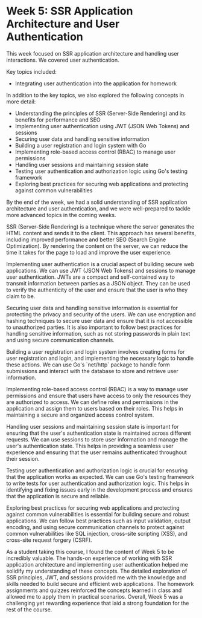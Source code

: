 # Week 5: SSR Application Architecture and User Authentication

<p class="mb-4 text-lg">
    This week focused on SSR application architecture and handling user interactions. We covered user authentication.
  </p>
  <p class="mb-4 text-lg">
    Key topics included:
    <ul class="list-disc list-inside mb-4">
      <li>Integrating user authentication into the application for homework</li>
    </ul>
  </p>
  <p class="mb-4 text-lg">
    In addition to the key topics, we also explored the following concepts in more detail:
    <ul class="list-disc list-inside mb-4">
      <li>Understanding the principles of SSR (Server-Side Rendering) and its benefits for performance and SEO</li>
      <li>Implementing user authentication using JWT (JSON Web Tokens) and sessions</li>
      <li>Securing user data and handling sensitive information</li>
      <li>Building a user registration and login system with Go</li>
      <li>Implementing role-based access control (RBAC) to manage user permissions</li>
      <li>Handling user sessions and maintaining session state</li>
      <li>Testing user authentication and authorization logic using Go's testing framework</li>
      <li>Exploring best practices for securing web applications and protecting against common vulnerabilities</li>
    </ul>
  </p>
  <p class="mb-4 text-lg">
    By the end of the week, we had a solid understanding of SSR application architecture and user authentication, and we were well-prepared to tackle more advanced topics in the coming weeks.
  </p>
  <p class="mb-4 text-lg">
    SSR (Server-Side Rendering) is a technique where the server generates the HTML content and sends it to the client. This approach has several benefits, including improved performance and better SEO (Search Engine Optimization). By rendering the content on the server, we can reduce the time it takes for the page to load and improve the user experience.
  </p>
  <p class="mb-4 text-lg">
    Implementing user authentication is a crucial aspect of building secure web applications. We can use JWT (JSON Web Tokens) and sessions to manage user authentication. JWTs are a compact and self-contained way to transmit information between parties as a JSON object. They can be used to verify the authenticity of the user and ensure that the user is who they claim to be.
  </p>
  <p class="mb-4 text-lg">
    Securing user data and handling sensitive information is essential for protecting the privacy and security of the users. We can use encryption and hashing techniques to secure user data and ensure that it is not accessible to unauthorized parties. It is also important to follow best practices for handling sensitive information, such as not storing passwords in plain text and using secure communication channels.
  </p>
  <p class="mb-4 text-lg">
    Building a user registration and login system involves creating forms for user registration and login, and implementing the necessary logic to handle these actions. We can use Go's `net/http` package to handle form submissions and interact with the database to store and retrieve user information.
  </p>
  <p class="mb-4 text-lg">
    Implementing role-based access control (RBAC) is a way to manage user permissions and ensure that users have access to only the resources they are authorized to access. We can define roles and permissions in the application and assign them to users based on their roles. This helps in maintaining a secure and organized access control system.
  </p>
  <p class="mb-4 text-lg">
    Handling user sessions and maintaining session state is important for ensuring that the user's authentication state is maintained across different requests. We can use sessions to store user information and manage the user's authentication state. This helps in providing a seamless user experience and ensuring that the user remains authenticated throughout their session.
  </p>
  <p class="mb-4 text-lg">
    Testing user authentication and authorization logic is crucial for ensuring that the application works as expected. We can use Go's testing framework to write tests for user authentication and authorization logic. This helps in identifying and fixing issues early in the development process and ensures that the application is secure and reliable.
  </p>
  <p class="mb-4 text-lg">
    Exploring best practices for securing web applications and protecting against common vulnerabilities is essential for building secure and robust applications. We can follow best practices such as input validation, output encoding, and using secure communication channels to protect against common vulnerabilities like SQL injection, cross-site scripting (XSS), and cross-site request forgery (CSRF).
  </p>
  <p class="mb-4 text-lg">
    As a student taking this course, I found the content of Week 5 to be incredibly valuable. The hands-on experience of working with SSR application architecture and implementing user authentication helped me solidify my understanding of these concepts. The detailed exploration of SSR principles, JWT, and sessions provided me with the knowledge and skills needed to build secure and efficient web applications. The homework assignments and quizzes reinforced the concepts learned in class and allowed me to apply them in practical scenarios. Overall, Week 5 was a challenging yet rewarding experience that laid a strong foundation for the rest of the course.
  </p>
